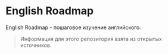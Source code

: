 # English Roadmap

English Roadmap - пошаговое изучение английского.

> Информация для этого репозитория взята из открытых источников.

